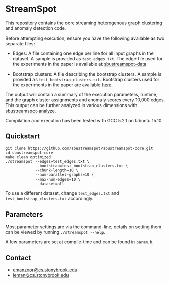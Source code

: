 # StreamSpot

This repository contains the core streaming heterogenous graph clustering
and anomaly detection code.

Before attempting execution, ensure you have the following available as two
separate files:

   * Edges: A file containing one edge per line for all input graphs in the
     dataset. A sample is provided as `test_edges.txt`. The edge file used
     for the experiments in the paper is available at [sbustreamspot-data][1].

   * Bootstrap clusters: A file describing the bootstrap clusters. A
     sample is provided as `test_bootstrap_clusters.txt`. Bootstrap clusters
     used for the experiments in the paper are available [here][2].

The output will contain a summary of the execution parameters, runtime, and
the graph cluster assignments and anomaly scores every 10,000 edges. This output
can be further analyzed in various dimensions with [sbustreamspot-analyze][3].

Compilation and execution has been tested with GCC 5.2.1 on Ubuntu 15.10.

## Quickstart

```
git clone https://github.com/sbustreamspot/sbustreamspot-core.git
cd sbustreamspot-core
make clean optimized
./streamspot --edges=test_edges.txt \
             --bootstrap=test_bootstrap_clusters.txt \
             --chunk-length=10 \
             --num-parallel-graphs=10 \
             --max-num-edges=10 \
             --dataset=all
```

To use a different dataset, change `test_edges.txt` and
`test_bootstrap_clusters.txt` accordingly.

## Parameters

Most parameter settings are via the command-line; details on setting
them can be viewed by running `./streamspot --help`.

A few parameters are set at compile-time and can be found in `param.h`.

## Contact

   * emanzoor@cs.stonybrook.edu
   * leman@cs.stonybrook.edu

[1]: https://github.com/sbustreamspot/sbustreamspot-data
[2]: https://gist.github.com/emaadmanzoor/118846a642727a0bf704
[3]: https://github.com/sbustreamspot/sbustreamspot-analyze
